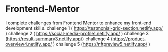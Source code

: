 # Frontend-Mentor
I complete challenges from Frontend Mentor to enhance my front-end development skills.
challenge 1 ( https://testmonial-grid-section.netlify.app/ )
challenge 2 ( https://social-media-profile1.netlify.app/ )
challenge 3 (https://result-summary3.netlify.app/)
challenge 4 (https://product-overview4.netlify.app/ )
challenge 5 (https://nftpreview5.netlify.app/ )
